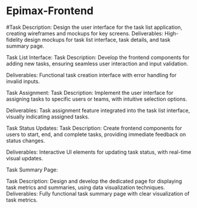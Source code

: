 # Epimax-Frontend
#Task Description: Design the user interface for the task list application, creating wireframes and mockups for key screens.
Deliverables: High-fidelity design mockups for task list interface, task details, and task summary page.


Task List Interface:
Task Description: Develop the frontend components for adding new tasks, ensuring seamless user interaction and input validation.


Deliverables: Functional task creation interface with error handling for invalid inputs.


Task Assignment:
Task Description: Implement the user interface for assigning tasks to specific users or teams, with intuitive selection options.


Deliverables: Task assignment feature integrated into the task list interface, visually indicating assigned tasks.


Task Status Updates:
Task Description: Create frontend components for users to start, end, and complete tasks, providing immediate feedback on status changes.


Deliverables: Interactive UI elements for updating task status, with real-time visual updates.


Task Summary Page:


Task Description: Design and develop the dedicated page for displaying task metrics and summaries, using data visualization techniques.
Deliverables: Fully functional task summary page with clear visualization of task metrics.

